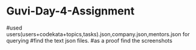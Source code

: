 # Guvi-Day-4-Assignment
#used users(users+codekata+topics,tasks).json,company.json,mentors.json for querying
#find the text json files.
#as a proof find the screenshots

